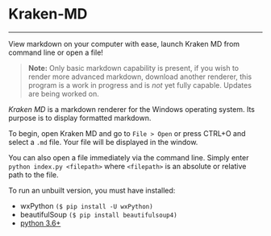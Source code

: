 # Kraken-MD
---
View markdown on your computer with ease, launch Kraken MD from command line or open a file!

> **Note:** Only basic markdown capability is present, if you wish to render more advanced markdown, download another renderer, this program is a work in progress and is *not* yet fully capable. Updates are being worked on.

*Kraken MD* is a markdown renderer for the Windows operating system. Its purpose is to display formatted markdown.

To begin, open Kraken MD and go to `File > Open` or press CTRL+O and select a `.md` file. Your file will be displayed in the window.

You can also open a file immediately via the command line. Simply enter `python index.py <filepath>` where `<filepath>` is an absolute or relative path to the file.

To run an unbuilt version, you must have installed:
- wxPython `($ pip install -U wxPython)`
- beautifulSoup `($ pip install beautifulsoup4)`
- [python 3.6+](https://www.python.org/ftp/python/3.6.5/python-3.6.5.exe)
